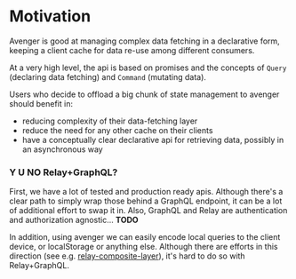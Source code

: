 # Motivation

Avenger is good at managing complex data fetching in a declarative form, keeping a client cache for data re-use among different consumers.

At a very high level, the api is based on promises and the concepts of `Query` (declaring data fetching) and `Command` (mutating data).

Users who decide to offload a big chunk of state management to avenger should benefit in:
* reducing complexity of their data-fetching layer
* reduce the need for any other cache on their clients
* have a conceptually clear declarative api for retrieving data, possibly in an asynchronous way
 

### Y U NO Relay+GraphQL?

First, we have a lot of tested and production ready apis. Although there's a clear path to simply wrap those behind a GraphQL endpoint, it can be a lot of additional effort to swap it in. Also, GraphQL and Relay are authentication and authorization agnostic... 
**TODO**


In addition, using avenger we can easily encode local queries to the client device, or localStorage or anything else. Although there are efforts in this direction (see e.g. [relay-composite-layer](https://github.com/eyston/relay-composite-network-layer)), it's hard to do so with Relay+GraphQL.

